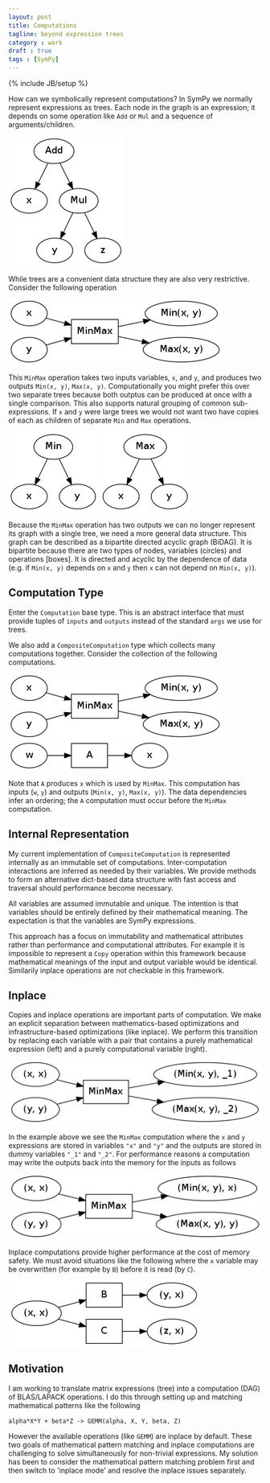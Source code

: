 ```yaml
---
layout: post
title: Computations
tagline: beyond expression trees
category : work
draft : true
tags : [SymPy]
---
```

{% include JB/setup %}

How can we symbolically represent computations? In SymPy we normally represent expressions as trees.  Each node in the graph is an expression; it depends on some operation like `Add` or `Mul` and a sequence of arguments/children.

![](/assets/images/add-mul-tree.png)

While trees are a convenient data structure they are also very restrictive. Consider the following operation

![](/assets/images/min-max-dag.png)

This `MinMax` operation takes two inputs variables, `x`, and `y`, and produces two outputs `Min(x, y)`, `Max(x, y)`.  Computationally you might prefer this over two separate trees because both outptus can be produced at once with a single comparison.  This also supports natural grouping of common sub-expressions.  If `x` and `y` were large trees we would not want two have copies of each as children of separate `Min` and `Max` operations.

![](/assets/images/min-tree.png)
![](/assets/images/max-tree.png)

Because the `MinMax` operation has two outputs we can no longer represent its graph with a single tree, we need a more general data structure.  This graph can be described as a bipartite directed acyclic graph (BiDAG).  It is bipartite because there are two types of nodes, variables (circles) and operations \[boxes\].  It is directed and acyclic by the dependence of data (e.g. if `Min(x, y)` depends on `x` and `y` then `x` can not depend on `Min(x, y)`).

Computation Type
----------------

Enter the `Computation` base type.  This is an abstract interface that must provide tuples of `inputs` and `outputs` instead of the standard `args` we use for trees.

We also add a `CompositeComputation` type which collects many computations together.  Consider the collection of the following computations.

![](/assets/images/min-max-dag.png)
![](/assets/images/op.png)

Note that `A` produces `x` which is used by `MinMax`.  This computation has inputs (`w`, `y`) and outputs (`Min(x, y)`, `Max(x, y)`).  The data dependencies infer an ordering; the `A` computation must occur before the `MinMax` computation.

Internal Representation
-----------------------

My current implementation of `CompositeComputation` is represented internally as an immutable set of computations.  Inter-computation interactions are inferred as needed by their variables.  We provide methods to form an alternative dict-based data structure with fast access and traversal should performance become necessary.

All variables are assumed immutable and unique.  The intention is that variables should be entirely defined by their mathematical meaning.  The expectation is that the variables are SymPy expressions. 

This approach has a focus on immutability and mathematical attributes rather than performance and computational attributes.  For example it is impossible to represent a `Copy` operation within this framework because mathematical meanings of the input and output variable would be identical.  Similarily inplace operations are not checkable in this framework.

Inplace
-------

Copies and inplace operations are important parts of computation.  We make an explicit separation between mathematics-based optimizations and infrastructure-based optimizations (like inplace).  We perform this transition by replacing each variable with a pair that contains a purely mathematical expression (left)  and a purely computational variable (right). 

![](/assets/images/min-max-dag-pure.png)

In the example above we see the `MinMax` computation where the `x` and `y` expressions are stored in variables `"x"` and `"y"` and the outputs are stored in dummy variables `"_1"` and `"_2"`.  For performance reasons a computation may write the outputs back into the memory for the inputs as follows

![](/assets/images/min-max-dag-inplace.png)

Inplace computations provide higher performance at the cost of memory safety.  We must avoid situations like the following where the `x` variable may be overwritten (for example by `B`) before it is read (by `C`).

![](/assets/images/dangerous-inplace.png)

Motivation
----------

I am working to translate matrix expressions (tree) into a computation (DAG) of BLAS/LAPACK operations.  I do this through setting up and matching mathematical patterns like the following

    alpha*X*Y + beta*Z -> GEMM(alpha, X, Y, beta, Z)

However the available operations (like `GEMM`) are inplace by default.  These two goals of mathematical pattern matching and inplace computations are challenging to solve simultaneously for non-trivial expressions.  My solution has been to consider the mathematical pattern matching problem first and then switch to 'inplace mode' and resolve the inplace issues separately.

